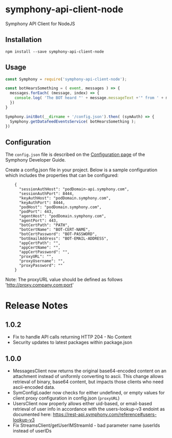 # symphony-api-client-node
Symphony API Client for NodeJS

## Installation

``npm install --save symphony-api-client-node``

## Usage

```javascript
const Symphony = require('symphony-api-client-node');

const botHearsSomething = ( event, messages ) => {
  messages.forEach( (message, index) => {
    console.log( 'The BOT heard "' + message.messageText +'" from ' + message.initiator.user.displayName );
  })
}

Symphony.initBot(__dirname + '/config.json').then( (symAuth) => {
  Symphony.getDatafeedEventsService( botHearsSomething );
})
```
## Configuration
The `config.json` file is described on the [Configuration page](https://symphony-developers.symphony.com/docs/configuration-1) of the Symphony Developer Guide.

Create a config.json file in your project.  Below is a sample configuration which includes the properties that can be configured:

        {
          "sessionAuthHost": "podDomain-api.symphony.com",
          "sessionAuthPort": 8444,
          "keyAuthHost": "podDomain.symphony.com",
          "keyAuthPort": 8444,
          "podHost": "podDomain.symphony.com",
          "podPort": 443,
          "agentHost": "podDomain.symphony.com",
          "agentPort": 443,
          "botCertPath": "PATH",
          "botCertName": "BOT-CERT-NAME",
          "botCertPassword": "BOT-PASSWORD",
          "botEmailAddress": "BOT-EMAIL-ADDRESS",
          "appCertPath": "",
          "appCertName": "",
          "appCertPassword": "",
          "proxyURL": "",
          "proxyUsername": "",
          "proxyPassword": ""
        }

Note: The proxyURL value should be defined as follows 'http://proxy.company.com:port'

# Release Notes

## 1.0.2
- Fix to handle API calls returning HTTP 204 - No Content
- Security updates to latest packages within package.json

## 1.0.0
- MessagesClient now returns the original base64-encoded content on an attachment instead of uniformly converting to ascii.  This change allows retrieval of binary, base64 content, but impacts those clients who need ascii-encoded data.
- SymConfigLoader now checks for either undefined, or empty values for client proxy configuration in config.json (`proxyURL`)
- UsersClient now properly allows either uid-based, or email-based retrieval of user info in accordance with the users-lookup-v3 endoint as documented here: https://rest-api.symphony.com/reference#users-lookup-v3
- Fix StreamsClient/getUserIMStreamId - bad parameter name (userIds instead of userIDs
